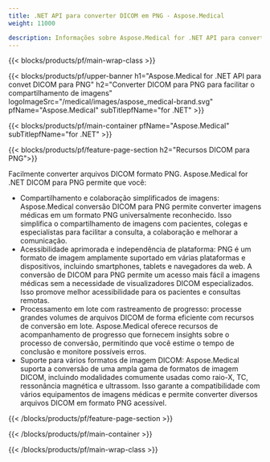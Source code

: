 ```yaml
---
title: .NET API para converter DICOM em PNG - Aspose.Medical
weight: 11000

description: Informações sobre Aspose.Medical for .NET API para converter DICOM em PNG
---
```


{{< blocks/products/pf/main-wrap-class >}}

{{< blocks/products/pf/upper-banner h1="Aspose.Medical for .NET API para convet DICOM para PNG" h2="Converter DICOM para PNG para facilitar o compartilhamento de imagens" logoImageSrc="/medical/images/aspose_medical-brand.svg" pfName="Aspose.Medical" subTitlepfName="for .NET" >}}

{{< blocks/products/pf/main-container pfName="Aspose.Medical" subTitlepfName="for .NET" >}}

{{< blocks/products/pf/feature-page-section h2="Recursos DICOM para PNG">}}

<p>Facilmente converter arquivos DICOM formato PNG. Aspose.Medical for .NET DICOM para PNG permite que você:</p>

<ul>
<li>Compartilhamento e colaboração simplificados de imagens: Aspose.Medical conversão DICOM para PNG permite converter imagens médicas em um formato PNG universalmente reconhecido. Isso simplifica o compartilhamento de imagens com pacientes, colegas e especialistas para facilitar a consulta, a colaboração e melhorar a comunicação.</li>
<li>Acessibilidade aprimorada e independência de plataforma: PNG é um formato de imagem amplamente suportado em várias plataformas e dispositivos, incluindo smartphones, tablets e navegadores da web. A conversão de DICOM para PNG permite um acesso mais fácil a imagens médicas sem a necessidade de visualizadores DICOM especializados. Isso promove melhor acessibilidade para os pacientes e consultas remotas.</li>
<li>Processamento em lote com rastreamento de progresso: processe grandes volumes de arquivos DICOM de forma eficiente com recursos de conversão em lote. Aspose.Medical oferece recursos de acompanhamento de progresso que fornecem insights sobre o processo de conversão, permitindo que você estime o tempo de conclusão e monitore possíveis erros.</li>
<li>Suporte para vários formatos de imagem DICOM: Aspose.Medical suporta a conversão de uma ampla gama de formatos de imagem DICOM, incluindo modalidades comumente usadas como raio-X, TC, ressonância magnética e ultrassom. Isso garante a compatibilidade com vários equipamentos de imagens médicas e permite converter diversos arquivos DICOM em formato PNG acessível.</li>
</ul>

{{< /blocks/products/pf/feature-page-section >}}

{{< /blocks/products/pf/main-container >}}

{{< /blocks/products/pf/main-wrap-class >}}